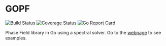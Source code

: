 # GOPF

[![Build Status](https://travis-ci.org/davidkleiven/gopf.svg?branch=master)](https://travis-ci.org/davidkleiven/gopf)
[![Coverage Status](https://coveralls.io/repos/github/davidkleiven/gopf/badge.svg?branch=master)](https://coveralls.io/github/davidkleiven/gopf?branch=master)
[![Go Report Card](https://goreportcard.com/badge/github.com/davidkleiven/gopf)](https://goreportcard.com/report/github.com/davidkleiven/gopf)


Phase Field library in Go using a spectral solver. Go to the [webpage](https://davidkleiven.github.io/gopf/) to see examples.
